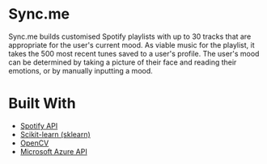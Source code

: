 # Sync.me
Sync.me builds customised Spotify playlists with up to 30 tracks that are appropriate for the user's current mood. As viable music for the playlist, it takes the 500 most recent tunes saved to a user's profile. The user's mood can be determined by taking a picture of their face and reading their emotions, or by manually inputting a mood.

# Built With 
- [Spotify API](https://developer.spotify.com/documentation/web-api/)
- [Scikit-learn (sklearn)](https://scikit-learn.org/stable/documentation.html)
- [OpenCV](https://opencv.org/)
- [Microsoft Azure API](https://azure.microsoft.com/en-us/services/cognitive-services/face/)
